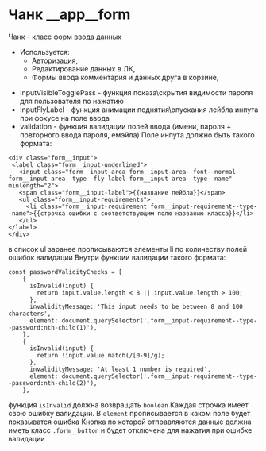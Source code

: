  # Чанк __app__form

Чанк - класс форм ввода данных

+ Используется:
    + Авторизация,
    + Редактирование данных в ЛК,
    + Формы ввода комментария и данных друга в корзине,

* inputVisibleTogglePass - функция показа\скрытия видимости пароля для пользователя по нажатию
* inputFlyLabel - функция анимации поднятия\опускания лейбла инпута при фокусе на поле ввода
* validation - функция валидации полей ввода (имени, пароля + повторного ввода пароля, емэйла)
Поле инпута должно быть такого формата: 
 ```
<div class="form__input">
  <label class="form__input-underlined">
    <input class="form__input-area form__input-area--font--normal form__input-area--type--fly-label form__input-area--type--name" minlength="2">
    <span class="form__input-label">{{название лейбла}}</span>
    <ul class="form__input-requirements">
      <li class="form__input-requirement form__input-requirement--type--name">{{строчка ошибки с соответствующим полю названию класса}}</li>
    </ul>
 </label>
</div>
```
в список ul заранее прописываются элементы li по количеству полей ошибок валидации
Внутри функции валидации такого формата: 
```
const passwordValidityChecks = [
    {
      isInvalid(input) {
        return input.value.length < 8 || input.value.length > 100;
      },
      invalidityMessage: 'This input needs to be between 8 and 100 characters',
      element: document.querySelector('.form__input-requirement--type--password:nth-child(1)'),
    },
    {
      isInvalid(input) {
        return !input.value.match(/[0-9]/g);
      },
      invalidityMessage: 'At least 1 number is required',
      element: document.querySelector('.form__input-requirement--type--password:nth-child(2)'),
    },

 ```
функция `isInvalid` должна возвращать `boolean`
Каждая строчка имеет свою ошибку валидации. В `element` прописывается в каком поле будет показыватся ошибка
Кнопка по которой отправляются данные должна иметь класс `.form__button` и будет отключена для нажатия при ошибке валидации
